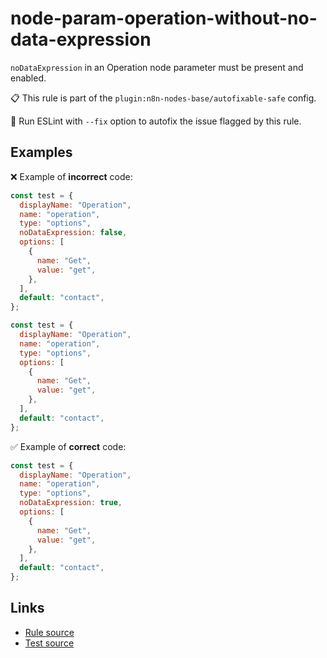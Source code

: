 [//]: # "File generated from a template. Do not edit this file directly."

# node-param-operation-without-no-data-expression

`noDataExpression` in an Operation node parameter must be present and enabled.

📋 This rule is part of the `plugin:n8n-nodes-base/autofixable-safe` config.

🔧 Run ESLint with `--fix` option to autofix the issue flagged by this rule.

## Examples

❌ Example of **incorrect** code:

```js
const test = {
  displayName: "Operation",
  name: "operation",
  type: "options",
  noDataExpression: false,
  options: [
    {
      name: "Get",
      value: "get",
    },
  ],
  default: "contact",
};

const test = {
  displayName: "Operation",
  name: "operation",
  type: "options",
  options: [
    {
      name: "Get",
      value: "get",
    },
  ],
  default: "contact",
};
```

✅ Example of **correct** code:

```js
const test = {
  displayName: "Operation",
  name: "operation",
  type: "options",
  noDataExpression: true,
  options: [
    {
      name: "Get",
      value: "get",
    },
  ],
  default: "contact",
};
```

## Links

- [Rule source](../../lib/rules/node-param-operation-without-no-data-expression.ts)
- [Test source](../../tests/node-param-operation-without-no-data-expression.test.ts)
